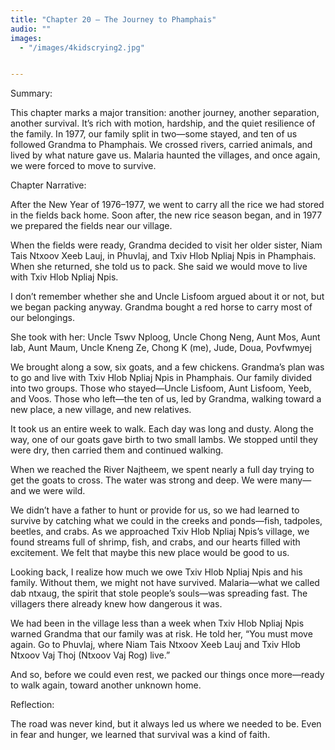 ```yaml
---
title: "Chapter 20 — The Journey to Phamphais"
audio: ""
images:
  - "/images/4kidscrying2.jpg"


---
```


Summary:

This chapter marks a major transition: another journey, another separation, another survival. It’s rich with motion, hardship, and the quiet resilience of the family.
In 1977, our family split in two—some stayed, and ten of us followed Grandma to Phamphais.
We crossed rivers, carried animals, and lived by what nature gave us. Malaria haunted the villages, and once again, we were forced to move to survive.

Chapter Narrative:

After the New Year of 1976–1977, we went to carry all the rice we had stored in the fields back home. Soon after, the new rice season began, and in 1977 we prepared the fields near our village.

When the fields were ready, Grandma decided to visit her older sister, Niam Tais Ntxoov Xeeb Lauj, in Phuvlaj, and Txiv Hlob Npliaj Npis in Phamphais.
When she returned, she told us to pack. She said we would move to live with Txiv Hlob Npliaj Npis.

I don’t remember whether she and Uncle Lisfoom argued about it or not, but we began packing anyway. Grandma bought a red horse to carry most of our belongings.

She took with her: Uncle Tswv Nploog, Uncle Chong Neng, Aunt Mos, Aunt Iab, Aunt Maum, Uncle Kneng Ze, Chong K (me), Jude, Doua, Povfwmyej

We brought along a sow, six goats, and a few chickens. Grandma’s plan was to go and live with Txiv Hlob Npliaj Npis in Phamphais. Our family divided into two groups. Those who stayed—Uncle Lisfoom, Aunt Lisfoom, Yeeb, and Voos. Those who left—the ten of us, led by Grandma, walking toward a new place, a new village, and new relatives.

It took us an entire week to walk. Each day was long and dusty. Along the way, one of our goats gave birth to two small lambs. We stopped until they were dry, then carried them and continued walking.

When we reached the River Najtheem, we spent nearly a full day trying to get the goats to cross. The water was strong and deep. We were many—and we were wild.

We didn’t have a father to hunt or provide for us, so we had learned to survive by catching what we could in the creeks and ponds—fish, tadpoles, beetles, and crabs. As we approached Txiv Hlob Npliaj Npis’s village, we found streams full of shrimp, fish, and crabs, and our hearts filled with excitement. We felt that maybe this new place would be good to us.

Looking back, I realize how much we owe Txiv Hlob Npliaj Npis and his family. Without them, we might not have survived. Malaria—what we called dab ntxaug, the spirit that stole people’s souls—was spreading fast. The villagers there already knew how dangerous it was.

We had been in the village less than a week when Txiv Hlob Npliaj Npis warned Grandma that our family was at risk. He told her, “You must move again. Go to Phuvlaj, where Niam Tais Ntxoov Xeeb Lauj and Txiv Hlob Ntxoov Vaj Thoj (Ntxoov Vaj Rog) live.”

And so, before we could even rest, we packed our things once more—ready to walk again, toward another unknown home.

Reflection:

The road was never kind, but it always led us where we needed to be. Even in fear and hunger, we learned that survival was a kind of faith.